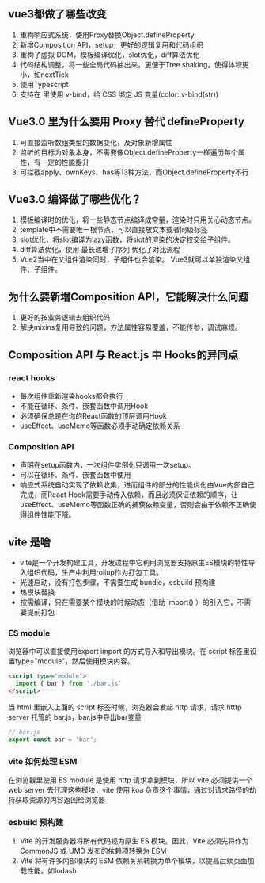 ## vue3都做了哪些改变
1. 重构响应式系统，使用Proxy替换Object.defineProperty
2. 新增Composition API，setup，更好的逻辑复用和代码组织
3. 重构了虚拟 DOM，模板编译优化，slot优化，diff算法优化
4. 代码结构调整，将一些全局代码抽出来，更便于Tree shaking，使得体积更小，如nextTick
5. 使用Typescript
6. 支持在 <style></style> 里使用 v-bind，给 CSS 绑定 JS 变量(color: v-bind(str))

## Vue3.0 里为什么要用 Proxy 替代 defineProperty
1. 可直接监听数组类型的数据变化，及对象新增属性
2. 监听的目标为对象本身，不需要像Object.defineProperty一样遍历每个属性，有一定的性能提升
3. 可拦截apply、ownKeys、has等13种方法，而Object.defineProperty不行

## Vue3.0 编译做了哪些优化？
1. 模板编译时的优化，将一些静态节点编译成常量，渲染时只用关心动态节点。
2. template中不需要唯一根节点，可以直接放文本或者同级标签
2. slot优化，将slot编译为lazy函数，将slot的渲染的决定权交给子组件。
3. diff算法优化，使用 最长递增子序列 优化了对比流程
4. Vue2当中在父组件渲染同时，子组件也会渲染。 Vue3就可以单独渲染父组件、子组件。

## 为什么要新增Composition API，它能解决什么问题
1. 更好的按业务逻辑去组织代码
2. 解决mixins复用导致的问题，方法属性容易覆盖，不能传参，调试麻烦。

##  Composition API 与 React.js 中 Hooks的异同点
### react hooks
* 每次组件重新渲染hooks都会执行
* 不能在循环、条件、嵌套函数中调用Hook
* 必须确保总是在你的React函数的顶层调用Hook
* useEffect、useMemo等函数必须手动确定依赖关系

### Composition API
* 声明在setup函数内，一次组件实例化只调用一次setup。
* 可以在循环、条件、嵌套函数中使用
* 响应式系统自动实现了依赖收集，进而组件的部分的性能优化由Vue内部自己完成，而React Hook需要手动传入依赖，而且必须保证依赖的顺序，让useEffect、useMemo等函数正确的捕获依赖变量，否则会由于依赖不正确使得组件性能下降。

## vite 是啥
* vite是一个开发构建工具，开发过程中它利用浏览器支持原生ES模块的特性导入组织代码，生产中利用rollup作为打包工具。
* 光速启动，没有打包步骤，不需要生成 bundle，esbuild 预构建
* 热模块替换
* 按需编译，只在需要某个模块的时候动态（借助 import() ）的引入它，不需要提前打包

### ES module
浏览器中可以直接使用export import 的方式导入和导出模块。在 script 标签里设置type="module"，然后使用模块内容。
```html
<script type="module">
  import { bar } from './bar.js‘
</script>
```
当 html 里嵌入上面的 script 标签时候，浏览器会发起 http 请求，请求 htttp server 托管的 bar.js，bar.js中导出bar变量
```js
// bar.js 
export const bar = 'bar';
```

### vite 如何处理 ESM
在浏览器里使用 ES module 是使用 http 请求拿到模块，所以 vite 必须提供一个 web server 去代理这些模块，vite 使用 koa 负责这个事情，通过对请求路径的劫持获取资源的内容返回给浏览器

### esbuild 预构建
1. Vite 的开发服务器将所有代码视为原生 ES 模块。因此，Vite 必须先将作为 CommonJS 或 UMD 发布的依赖项转换为 ESM
2. Vite 将有许多内部模块的 ESM 依赖关系转换为单个模块，以提高后续页面加载性能。如lodash
